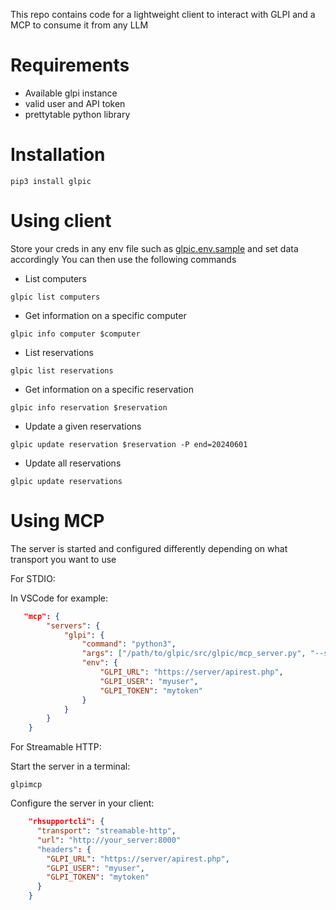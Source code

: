 This repo contains code for a lightweight client to interact with GLPI and a MCP to consume it from any LLM

# Requirements

- Available glpi instance
- valid user and API token
- prettytable python library

# Installation

```
pip3 install glpic
```

# Using client

Store your creds in any env file such as [glpic.env.sample](glpic.env.sample) and set data accordingly
You can then use the following commands

- List computers

```
glpic list computers
```

- Get information on a specific computer

```
glpic info computer $computer
```

- List reservations

```
glpic list reservations
```

- Get information on a specific reservation


```
glpic info reservation $reservation
```

- Update a given reservations

```
glpic update reservation $reservation -P end=20240601
```

- Update all reservations

```
glpic update reservations
```

# Using MCP

The server is started and configured differently depending on what transport you want to use

For STDIO:

In VSCode for example:
```json
   "mcp": {
        "servers": {
            "glpi": {
                "command": "python3",
                "args": ["/path/to/glpic/src/glpic/mcp_server.py", "--stdio"],
                "env": {
                    "GLPI_URL": "https://server/apirest.php",
                    "GLPI_USER": "myuser",
                    "GLPI_TOKEN": "mytoken"
                }
            }
        }
    }
```

For Streamable HTTP:

Start the server in a terminal:

```
glpimcp
```

Configure the server in your client:

```json
    "rhsupportcli": {
      "transport": "streamable-http",
      "url": "http://your_server:8000"
      "headers": {
        "GLPI_URL": "https://server/apirest.php",
        "GLPI_USER": "myuser",
        "GLPI_TOKEN": "mytoken"
      }
    }
```
